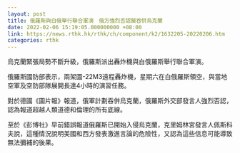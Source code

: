 ```yaml
---
layout: post
title: 俄羅斯與白俄舉行聯合軍演　俄方強烈否認擬吞併烏克蘭
date: 2022-02-06 15:19:05.000000000 +08:00
link: https://news.rthk.hk/rthk/ch/component/k2/1632205-20220206.htm
categories: rthk
---
```


烏克蘭緊張局勢不斷升級，俄羅斯派出轟炸機與白俄羅斯舉行聯合軍演。

俄羅斯國防部表示，兩架圖-22M3遠程轟炸機，星期六在白俄羅斯領空，與當地空軍及空防部隊展開長達4小時的演習任務。

對於德國《圖片報》報道，俄軍計劃吞併烏克蘭，俄羅斯外交部發言人強烈否認，認為報道超越人類道德和倫理的所有底線。

至於《彭博社》早前錯誤報道俄羅斯已開始入侵烏克蘭，克里姆林宮發言人佩斯科夫說，這種情況說明美國和西方發表激進言論的危險性，又認為這些信息可能導致無法彌補的後果。
